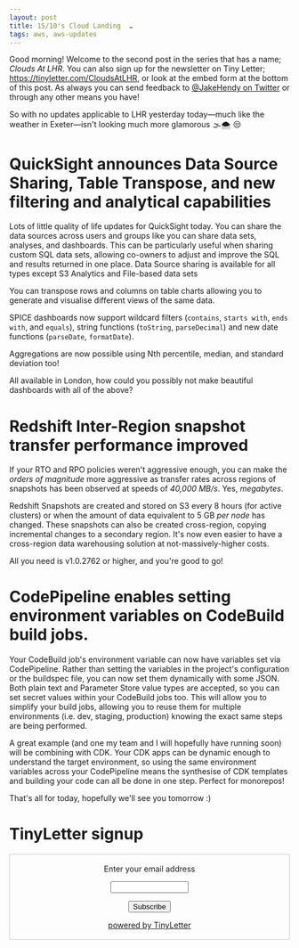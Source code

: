 ```yaml
---
layout: post
title: 15/10's Cloud Landing  ☁
tags: aws, aws-updates
---
```


Good morning! Welcome to the second post in the series that has a name; _Clouds At LHR_. You can also sign up for the newsletter on Tiny Letter; https://tinyletter.com/CloudsAtLHR, or look at the embed form at the bottom of this post. As always you can send feedback to [@JakeHendy on Twitter](https://twitter.com/JakeHendy) or through any other means you have!

So with no updates applicable to LHR yesterday today—much like the weather in Exeter—isn't looking much more glamorous 🌫🌨 😒

# QuickSight announces Data Source Sharing, Table Transpose, and new filtering and analytical capabilities
Lots of little quality of life updates for QuickSight today.
You can share the data sources across users and groups like you can share data sets, analyses, and dashboards. This can be particularly useful when sharing custom SQL data sets, allowing co-owners to adjust and improve the SQL and results returned in one place.
Data Source sharing is available for all types except S3 Analytics and File-based data sets

You can transpose rows and columns on table charts allowing you to generate and visualise different views of the same data.

SPICE dashboards now support wildcard filters (`contains`, `starts with`, `ends with`, and `equals`), string functions (`toString`, `parseDecimal`) and new date functions (`parseDate`, `formatDate`).

Aggregations are now possible using Nth percentile, median, and standard deviation too!

All available in London, how could you possibly not make beautiful dashboards with all of the above?

# Redshift Inter-Region snapshot transfer performance improved
If your RTO and RPO policies weren't aggressive enough, you can make the _orders of magnitude_ more aggressive as transfer rates across regions of snapshots has been observed at speeds of *40,000 MB/s*. Yes, _megabytes_. 

Redshift Snapshots are created and stored on S3 every 8 hours (for active clusters) or when the amount of data equivalent to 5 GB _per node_ has changed. These snapshots can also be created cross-region, copying incremental changes to a secondary region.
It's now even easier to have a cross-region data warehousing solution at not-massively-higher costs.

All you need is v1.0.2762 or higher, and you're good to go!

# CodePipeline enables setting environment variables on CodeBuild build jobs. 
Your CodeBuild job's environment variable can now have variables set via CodePipeline. Rather than setting the variables in the project's configuration or the buildspec file, you can now set them dynamically with some JSON.
Both plain text and Parameter Store value types are accepted, so you can set secret values within your CodeBuild jobs too. 
This will allow you to simplify your build jobs, allowing you to reuse them for multiple environments (i.e. dev, staging, production) knowing the exact same steps are being performed. 

A great example (and one my team and I will hopefully have running soon) will be combining with CDK. Your CDK apps can be dynamic enough to understand the target environment, so using the same environment variables across your CodePipeline means the synthesise of CDK templates and building your code can all be done in one step. Perfect for monorepos!

That's all for today, hopefully we'll see you tomorrow :) 

# TinyLetter signup

<form style="border:1px solid #ccc;padding:3px;text-align:center;" action="https://tinyletter.com/CloudsAtLHR" method="post" target="popupwindow" onsubmit="window.open('https://tinyletter.com/CloudsAtLHR', 'popupwindow', 'scrollbars=yes,width=800,height=600');return true"><p><label for="tlemail">Enter your email address</label></p><p><input type="text" style="width:140px" name="email" id="tlemail" /></p><input type="hidden" value="1" name="embed"/><input type="submit" value="Subscribe" /><p><a href="https://tinyletter.com" target="_blank">powered by TinyLetter</a></p></form>
